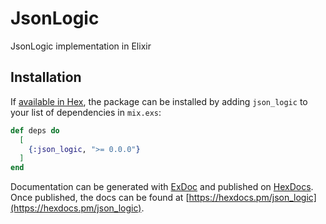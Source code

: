 # JsonLogic

JsonLogic implementation in Elixir

## Installation

If [available in Hex](https://hex.pm/docs/publish), the package can be installed
by adding `json_logic` to your list of dependencies in `mix.exs`:

```elixir
def deps do
  [
    {:json_logic, ">= 0.0.0"}
  ]
end
```

Documentation can be generated with [ExDoc](https://github.com/elixir-lang/ex_doc)
and published on [HexDocs](https://hexdocs.pm). Once published, the docs can
be found at [https://hexdocs.pm/json_logic](https://hexdocs.pm/json_logic).

